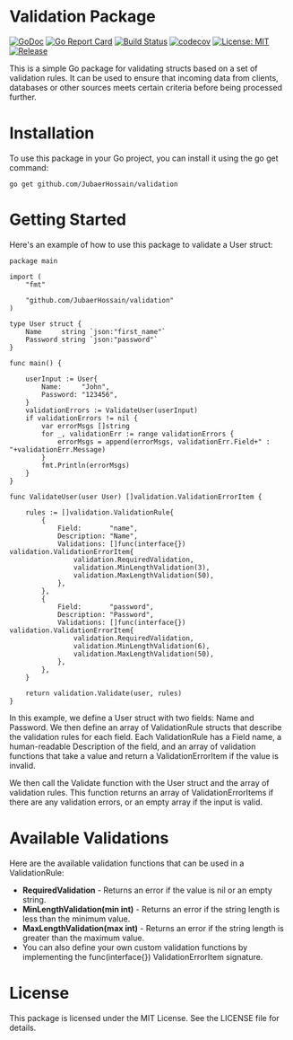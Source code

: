 # Validation Package

[![GoDoc](https://godoc.org/github.com/JubaerHossain/validation?status.svg)](https://godoc.org/github.com/JubaerHossain/validation)
[![Go Report Card](https://goreportcard.com/badge/github.com/JubaerHossain/validation)](https://goreportcard.com/report/github.com/JubaerHossain/validation)
[![Build Status](https://travis-ci.org/JubaerHossain/validation.svg?branch=master)](https://travis-ci.org/JubaerHossain/validation)
[![codecov](https://codecov.io/gh/JubaerHossain/validation/branch/master/graph/badge.svg)](https://codecov.io/gh/JubaerHossain/validation)
[![License: MIT](https://img.shields.io/badge/License-MIT-yellow.svg)](https://opensource.org/licenses/MIT)
[![Release](https://img.shields.io/github/release/JubaerHossain/validation.svg?style=flat-square)](https://github.com/JubaerHossain/validation/releases/latest)


This is a simple Go package for validating structs based on a set of validation rules. It can be used to ensure that incoming data from clients, databases or other sources meets certain criteria before being processed further.

# Installation

To use this package in your Go project, you can install it using the go get command:

```golang
go get github.com/JubaerHossain/validation
```

# Getting Started

Here's an example of how to use this package to validate a User struct:

```golang
package main

import (
	"fmt"

	"github.com/JubaerHossain/validation"
)

type User struct {
	Name     string `json:"first_name"`
	Password string `json:"password"`
}

func main() {

	userInput := User{
		Name:     "John",
		Password: "123456",
	}
	validationErrors := ValidateUser(userInput)
	if validationErrors != nil {
		var errorMsgs []string
		for _, validationErr := range validationErrors {
			errorMsgs = append(errorMsgs, validationErr.Field+" : "+validationErr.Message)
		}
		fmt.Println(errorMsgs)
	}
}

func ValidateUser(user User) []validation.ValidationErrorItem {

	rules := []validation.ValidationRule{
		{
			Field:       "name",
			Description: "Name",
			Validations: []func(interface{}) validation.ValidationErrorItem{
				validation.RequiredValidation,
				validation.MinLengthValidation(3),
				validation.MaxLengthValidation(50),
			},
		},
		{
			Field:       "password",
			Description: "Password",
			Validations: []func(interface{}) validation.ValidationErrorItem{
				validation.RequiredValidation,
				validation.MinLengthValidation(6),
				validation.MaxLengthValidation(50),
			},
		},
	}

	return validation.Validate(user, rules)
}
```

In this example, we define a User struct with two fields: Name and Password. We then define an array of ValidationRule structs that describe the validation rules for each field. Each ValidationRule has a Field name, a human-readable Description of the field, and an array of validation functions that take a value and return a ValidationErrorItem if the value is invalid.

We then call the Validate function with the User struct and the array of validation rules. This function returns an array of ValidationErrorItems if there are any validation errors, or an empty array if the input is valid.

# Available Validations

Here are the available validation functions that can be used in a ValidationRule:

- **RequiredValidation** - Returns an error if the value is nil or an empty string.
- **MinLengthValidation(min int)** - Returns an error if the string length is less than the minimum value.
- **MaxLengthValidation(max int)** - Returns an error if the string length is greater than the maximum value.
- You can also define your own custom validation functions by implementing the func(interface{}) ValidationErrorItem signature.

# License

This package is licensed under the MIT License. See the LICENSE file for details.
